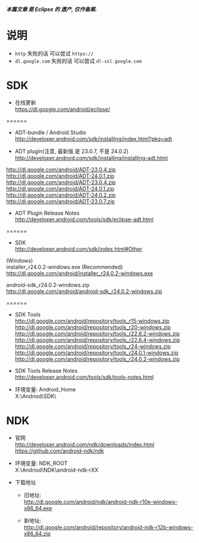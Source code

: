 ##### 本篇文章 是 Eclipse 的 遗产, 仅作备案.  

# 说明
* `http` 失败的话 可以尝试 `https://`
* `dl.google.com` 失败的话 可以尝试 `dl-ssl.google.com`

# SDK
- 在线更新  
https://dl.google.com/android/eclipse/  

======

- ADT-bundle / Android Studio  
http://developer.android.com/sdk/installing/index.html?pkg=adt  

- ADT plugin(注意, 最新版 是 23.0.7, 不是 24.0.2)  
http://developer.android.com/sdk/installing/installing-adt.html

 http://dl.google.com/android/ADT-23.0.4.zip  
 http://dl.google.com/android/ADT-24.0.1.zip  
 http://dl.google.com/android/ADT-23.0.4.zip  
 http://dl.google.com/android/ADT-24.0.1.zip  
 http://dl.google.com/android/ADT-24.0.2.zip  
 http://dl.google.com/android/ADT-23.0.7.zip  

- ADT Plugin Release Notes  
http://developer.android.com/tools/sdk/eclipse-adt.html  

======

- SDK  
http://developer.android.com/sdk/index.html#Other  

 (Windows)  
 installer_r24.0.2-windows.exe (Recommended)  
 http://dl.google.com/android/installer_r24.0.2-windows.exe  

 android-sdk_r24.0.2-windows.zip  
 http://dl.google.com/android/android-sdk_r24.0.2-windows.zip  

======

- SDK Tools  
http://dl.google.com/android/repository/tools_r15-windows.zip  
http://dl.google.com/android/repository/tools_r20-windows.zip  
http://dl.google.com/android/repository/tools_r22.6.2-windows.zip  
http://dl.google.com/android/repository/tools_r22.6.4-windows.zip  
http://dl.google.com/android/repository/tools_r24-windows.zip  
http://dl.google.com/android/repository/tools_r24.0.1-windows.zip  
http://dl.google.com/android/repository/tools_r24.0.2-windows.zip  

- SDK Tools Release Notes  
http://developer.android.com/tools/sdk/tools-notes.html  

- 环境变量: Android_Home  
X:\Andriod\SDK\

# NDK
- 官网  
http://developer.android.com/ndk/downloads/index.html  
https://github.com/android-ndk/ndk  

- 环境变量: NDK_ROOT  
X:\Andriod\NDK\android-ndk-rXX

- 下载地址  
  - 旧地址:  
  http://dl.google.com/android/ndk/android-ndk-r10e-windows-x86_64.exe
  
  - 新地址:  
  http://dl.google.com/android/repository/android-ndk-r12b-windows-x86_64.zip
